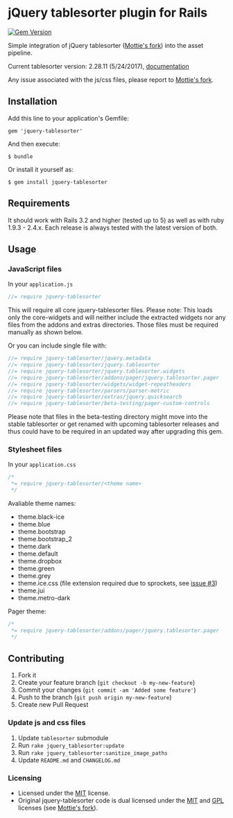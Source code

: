 # jQuery tablesorter plugin for Rails

[![Gem Version](https://badge.fury.io/rb/jquery-tablesorter.png)](http://badge.fury.io/rb/jquery-tablesorter)

Simple integration of jQuery tablesorter ([Mottie's fork]) into the asset pipeline.

Current tablesorter version: 2.28.11 (5/24/2017), [documentation]

Any issue associated with the js/css files, please report to [Mottie's fork].

## Installation

Add this line to your application's Gemfile:

    gem 'jquery-tablesorter'

And then execute:

    $ bundle

Or install it yourself as:

    $ gem install jquery-tablesorter

## Requirements

It should work with Rails 3.2 and higher (tested up to 5) as well as with ruby 1.9.3 - 2.4.x.
Each release is always tested with the latest version of both.

## Usage

### JavaScript files

In your `application.js`

```javascript
//= require jquery-tablesorter
```

This will require all core jquery-tablesorter files. Please note: This loads only the core-widgets and will neither include the extracted widgets nor any files from the addons and extras directories. Those files must be required manually as shown below.

Or you can include single file with:

```javascript
//= require jquery-tablesorter/jquery.metadata
//= require jquery-tablesorter/jquery.tablesorter
//= require jquery-tablesorter/jquery.tablesorter.widgets
//= require jquery-tablesorter/addons/pager/jquery.tablesorter.pager
//= require jquery-tablesorter/widgets/widget-repeatheaders
//= require jquery-tablesorter/parsers/parser-metric
//= require jquery-tablesorter/extras/jquery.quicksearch
//= require jquery-tablesorter/beta-testing/pager-custom-controls
```

Please note that files in the beta-testing directory might move into the stable tablesorter or get renamed with upcoming tablesorter releases and thus could have to be required in an updated way after upgrading this gem.

### Stylesheet files

In your `application.css`

```css
/*
 *= require jquery-tablesorter/<theme name>
 */
```

Avaliable theme names:

* theme.black-ice
* theme.blue
* theme.bootstrap
* theme.bootstrap_2
* theme.dark
* theme.default
* theme.dropbox
* theme.green
* theme.grey
* theme.ice.css (file extension required due to sprockets, see [issue #3](https://github.com/themilkman/jquery-tablesorter-rails/issues/3))
* theme.jui
* theme.metro-dark

Pager theme:

```css
/*
 *= require jquery-tablesorter/addons/pager/jquery.tablesorter.pager
 */
```

## Contributing

1. Fork it
2. Create your feature branch (`git checkout -b my-new-feature`)
3. Commit your changes (`git commit -am 'Added some feature'`)
4. Push to the branch (`git push origin my-new-feature`)
5. Create new Pull Request

### Update js and css files

1. Update `tablesorter` submodule
2. Run `rake jquery_tablesorter:update`
3. Run `rake jquery_tablesorter:sanitize_image_paths`
4. Update `README.md` and `CHANGELOG.md`


### Licensing

* Licensed under the [MIT](http://www.opensource.org/licenses/mit-license.php) license.
* Original jquery-tablesorter code is dual licensed under the [MIT](http://www.opensource.org/licenses/mit-license.php) and [GPL](http://www.gnu.org/licenses/gpl.html) licenses (see [Mottie's fork]).

[Mottie's fork]: https://github.com/Mottie/tablesorter
[documentation]: http://mottie.github.com/tablesorter/docs/index.html

